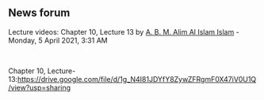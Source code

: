 <h2>News forum</h2><a href="https://moodle.cse.buet.ac.bd/user/view.php?id=34&course=569"></a>
Lecture videos: Chapter 10, Lecture 13
by <a href="https://moodle.cse.buet.ac.bd/user/view.php?id=34&course=569">A. B. M. Alim Al Islam Islam</a> - Monday, 5 April 2021, 3:31 AM


 

Chapter 10, Lecture-13:https://drive.google.com/file/d/1g_N4I81JDYfY8ZywZFRgmF0X47iV0U1Q/view?usp=sharing






